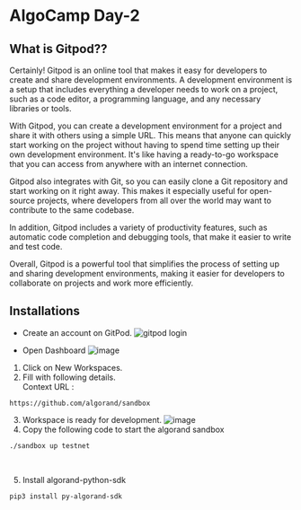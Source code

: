 # AlgoCamp Day-2
## What is Gitpod??
<p>Certainly! Gitpod is an online tool that makes it easy for developers to create and share development environments. A development environment is a setup that includes everything a developer needs to work on a project, such as a code editor, a programming language, and any necessary libraries or tools.

With Gitpod, you can create a development environment for a project and share it with others using a simple URL. This means that anyone can quickly start working on the project without having to spend time setting up their own development environment. It's like having a ready-to-go workspace that you can access from anywhere with an internet connection.

Gitpod also integrates with Git, so you can easily clone a Git repository and start working on it right away. This makes it especially useful for open-source projects, where developers from all over the world may want to contribute to the same codebase.

In addition, Gitpod includes a variety of productivity features, such as automatic code completion and debugging tools, that make it easier to write and test code.

Overall, Gitpod is a powerful tool that simplifies the process of setting up and sharing development environments, making it easier for developers to collaborate on projects and work more efficiently.
</p>

## Installations
* Create an account on GitPod.
![gitpod login](https://user-images.githubusercontent.com/90385824/225826402-71ab7351-5435-4e5a-9575-a000fd9268c0.png)

* Open Dashboard
![image](https://user-images.githubusercontent.com/90385824/225826705-5aa1ac3c-4448-46d4-b224-3125fec77b2d.png)
1. Click on New Workspaces.
2. Fill with following details.<br>
Context URL :
```
https://github.com/algorand/sandbox
```
3. Workspace is ready for development.
![image](https://user-images.githubusercontent.com/90385824/225828440-0a0fffa6-53a3-433e-bd43-39a67da73585.png)
4. Copy the following code to start the algorand sandbox
```
./sandbox up testnet
```
<br>

5. Install algorand-python-sdk
```
pip3 install py-algorand-sdk
```

